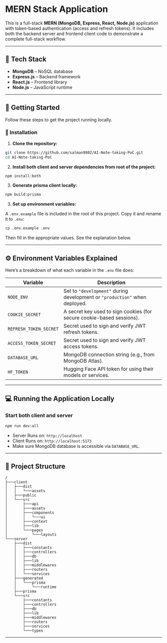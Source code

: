 # MERN Stack Application

This is a full-stack **MERN (MongoDB, Express, React, Node.js)** application with token-based authentication (access and refresh tokens). It includes both the backend server and frontend client code to demonstrate a complete full-stack workflow.

---

## 🧰 Tech Stack

- **MongoDB** – NoSQL database
- **Express.js** – Backend framework
- **React.js** – Frontend library
- **Node.js** – JavaScript runtime

---

## 🚀 Getting Started

Follow these steps to get the project running locally.

### 🔧 Installation

1. **Clone the repository:**

```bash
git clone https://github.com/salman9802/AI-Note-taking-PoC.git
cd AI-Note-taking-PoC
```

2. **Install both client and server dependencies from root of the project:**

```bash
npm install:both
```

3. **Generate prisma client locally:**

```bash
npm build:prisma
```

3. **Set up environment variables:**

A `.env.example` file is included in the root of this project. Copy it and rename it to `.env`:

```bash
cp .env.example .env
```

Then fill in the appropriate values. See the explanation below.


---

## ⚙️ Environment Variables Explained

Here’s a breakdown of what each variable in the `.env` file does:

| Variable               | Description                                                                |
| ---------------------- | -------------------------------------------------------------------------- |
| `NODE_ENV`             | Set to `"development"` during development or `"production"` when deployed. |
| `COOKIE_SECRET`        | A secret key used to sign cookies (for secure cookie-based sessions).      |
| `REFRESH_TOKEN_SECRET` | Secret used to sign and verify JWT refresh tokens.                         |
| `ACCESS_TOKEN_SECRET`  | Secret used to sign and verify JWT access tokens.                          |
| `DATABASE_URL`         | MongoDB connection string (e.g., from MongoDB Atlas).                      |
| `HF_TOKEN`             | Hugging Face API token for using their models or services.                 |

---

## 💻 Running the Application Locally

### Start both client and server
```bash
npm run dev:all
```

- Server Runs on: `http://localhost`
- Client Runs on: `http://localhost:5173`
- Make sure MongoDB database is accessible via `DATABASE_URL`.

---
## 📁 Project Structure

```
/
├───client
│   ├───dist
│   │   └───assets
│   ├───public
│   └───src
│       ├───api
│       ├───assets
│       ├───components
│       │   └───ui
│       ├───context
│       ├───lib
│       └───pages
│           └───layouts
└───server
    ├───dist
    │   ├───constants
    │   ├───controllers
    │   ├───db
    │   ├───lib
    │   ├───middlewares
    │   ├───routers
    │   └───services
    ├───generated
    │   └───prisma
    │       └───runtime
    ├───prisma
    └───src
        ├───constants
        ├───controllers
        ├───db
        ├───lib
        ├───middlewares
        ├───routers
        ├───services
        └───types
```

---

